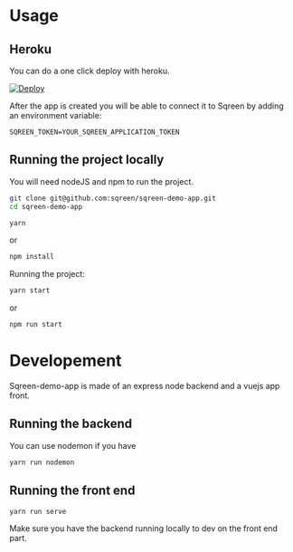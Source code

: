 # Usage

## Heroku
You can do a one click deploy with heroku.

[![Deploy](https://www.herokucdn.com/deploy/button.svg)](https://dashboard.heroku.com/new?template=https%3A%2F%2Fgithub.com%2Fsqreen%2Fsqreen-demo-app)

After the app is created you will be able to connect it to Sqreen by adding an environment variable:

`SQREEN_TOKEN=YOUR_SQREEN_APPLICATION_TOKEN`

## Running the project locally
You will need nodeJS and npm to run the project.

```bash
git clone git@github.com:sqreen/sqreen-demo-app.git
cd sqreen-demo-app
```

```bash
yarn
```

or

```bash
npm install
```


Running the project:

```bash
yarn start
```

or

```bash
npm run start
```


# Developement

Sqreen-demo-app is made of an express node backend and a vuejs app front.

## Running the backend

You can use nodemon if you have
```bash
yarn run nodemon
```


## Running the front end

```bash
yarn run serve
```

Make sure you have the backend running locally to dev on the front end part.
